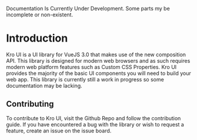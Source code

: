<kro-alert type="warning">Documentation Is Currently Under Development. Some parts my be incomplete or non-existent.</kro-alert>

# Introduction

<kro-logo></kro-logo>

Kro UI is a UI library for VueJS 3.0 that makes use of the new composition API. This library is designed for modern web browsers and as such requires modern web platform features such as Custom CSS Properties. Kro UI provides the majority of the basic UI components you will need to build your web app. This library is currently still a work in progress so some documentation may be lacking.

## Contributing

To contribute to Kro UI, visit the Github Repo and follow the contribution guide. If you have encountered a bug with the library or wish to request a feature, create an issue on the issue board.

<up-next to="/installation" title="Installation" subtitle="Install Kro UI into your Vue 3.x application."></up-next>

